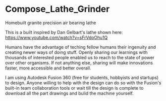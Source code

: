# Compose_Lathe_Grinder
Homebuilt granite precision air bearing lathe


This is a built inspired by Dan Gelbart's lathe shown here: https://www.youtube.com/watch?v=sFrVdoOhu1Q

Humans have the advantage of teching fellow humans their ingenuity and creating newer ways of doing stuff. Openly sharing our learnings with thousands of interested people enabled us to reach to the state of power over other organisms. If not anything else, sharing will make innovations faster, more accessible and better overall.


I am using Autodesk Fusion 360 (free for students, hobbyists and startups) to design. Anyone willing to help with the design can do so with the Fusion's built-in team collaboration tools or wait till the design is complete to download all the part drawings and bulid the machine yourself. 
